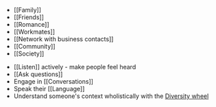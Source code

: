 
- [[Family]]
- [[Friends]]
- [[Romance]]
- [[Workmates]]
- [[Network with business contacts]]
- [[Community]]
- [[Society]]

* [[Listen]] actively - make people feel heard
* [[Ask questions]]
* Engage in [[Conversations]]
* Speak their [[Language]]
* Understand someone's context wholistically with the [Diversity wheel](https://community.astc.org/ccli/resources-for-action/group-activities/diversity-wheel)

